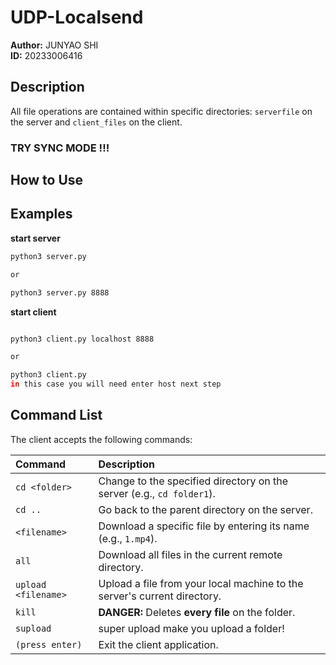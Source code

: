 # UDP-Localsend

**Author:** JUNYAO SHI  
**ID:** 20233006416  

## Description

All file operations are contained within specific directories: `serverfile` on the server and `client_files` on the client.

### TRY SYNC MODE !!! ###
## How to Use


## Examples

**start server**

```bash
python3 server.py

or

python3 server.py 8888
```

**start client**

```bash

python3 client.py localhost 8888

or

python3 client.py
in this case you will need enter host next step
```

## Command List

The client accepts the following commands:

| Command           | Description                                                                  |
| :---------------- | :--------------------------------------------------------------------------- |
| `cd <folder>`     | Change to the specified directory on the server (e.g., `cd folder1`).        |
| `cd ..`           | Go back to the parent directory on the server.                               |
| `<filename>`      | Download a specific file by entering its name (e.g., `1.mp4`).               |
| `all`             | Download all files in the current remote directory.                          |
| `upload <filename>` | Upload a file from your local machine to the server's current directory.   |
| `kill`            | **DANGER:** Deletes **every file** on the folder.                            |
| `supload`         | super upload make you upload a folder!                                       |
| `(press enter)`   | Exit the client application.                                                 |


